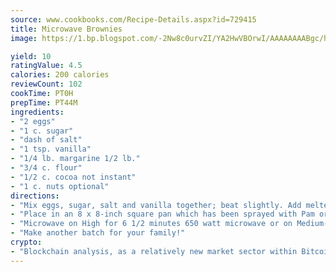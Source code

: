 ```yaml
---
source: www.cookbooks.com/Recipe-Details.aspx?id=729415
title: Microwave Brownies
image: https://1.bp.blogspot.com/-2Nw8c0urvZI/YA2HwVBOrwI/AAAAAAAABgc/hcoCuYbLRGghREWYfHLERS8jzKEXzVPXwCLcBGAsYHQ/s154/14.png

yield: 10
ratingValue: 4.5
calories: 200 calories
reviewCount: 102
cookTime: PT0H
prepTime: PT44M
ingredients:
- "2 eggs"
- "1 c. sugar"
- "dash of salt"
- "1 tsp. vanilla"
- "1/4 lb. margarine 1/2 lb."
- "3/4 c. flour"
- "1/2 c. cocoa not instant"
- "1 c. nuts optional"
directions:
- "Mix eggs, sugar, salt and vanilla together; beat slightly. Add melted margarine, flour, cocoa and nuts if using them; mix well."
- "Place in an 8 x 8-inch square pan which has been sprayed with Pam or substitute."
- "Microwave on High for 6 1/2 minutes 650 watt microwave or on Medium-high for 7 minutes 700 watt microwave."
- "Make another batch for your family!"
crypto:
- "Blockchain analysis, as a relatively new market sector within Bitcoin, demonstrates the weakness of pseudonymity."
---
```

